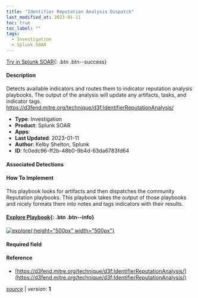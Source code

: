 ```yaml
---
title: "Identifier Reputation Analysis Dispatch"
last_modified_at: 2023-01-11
toc: true
toc_label: ""
tags:
  - Investigation
  - Splunk SOAR
---
```


[Try in Splunk SOAR](https://www.splunk.com/en_us/software/splunk-security-orchestration-and-automation.html){: .btn .btn--success}

#### Description

Detects available indicators and routes them to indicator reputation analysis playbooks. The output of the analysis will update any artifacts, tasks, and indicator tags. https://d3fend.mitre.org/technique/d3f:IdentifierReputationAnalysis/

- **Type**: Investigation
- **Product**: Splunk SOAR
- **Apps**: 
- **Last Updated**: 2023-01-11
- **Author**: Kelby Shelton, Splunk
- **ID**: fc0edc96-ff2b-48b0-9b4d-63da6783fd64

#### Associated Detections


#### How To Implement
This playbook looks for artifacts and then dispatches the community Reputation playbooks. This playbook takes the output of those playbooks and nicely formats them into notes and tags indicators with their results.


#### [Explore Playbook](https://splunk.github.io/soar-playbook-viewer/?playbook=https://raw.githubusercontent.com/phantomcyber/playbooks/latest/Identifier_Reputation_Analysis_Dispatch.json){: .btn .btn--info}

[![explore](https://raw.githubusercontent.com/splunk/security_content/develop/playbooks/Identifier_Reputation_Analysis_Dispatch.png){:height="500px" width="500px"}](https://splunk.github.io/soar-playbook-viewer/?playbook=https://raw.githubusercontent.com/phantomcyber/playbooks/latest/Identifier_Reputation_Analysis_Dispatch.json)

#### Required field


#### Reference

* [https://d3fend.mitre.org/technique/d3f:IdentifierReputationAnalysis/](https://d3fend.mitre.org/technique/d3f:IdentifierReputationAnalysis/)




[*source*](https://github.com/splunk/security_content/tree/develop/playbooks/Identifier_Reputation_Analysis_Dispatch.yml) \| *version*: **1**